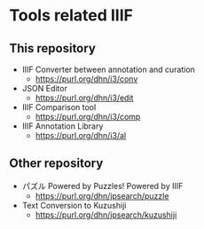 # Tools related IIIF

## This repository
* IIIF Converter between annotation and curation
  * https://purl.org/dhn/i3/conv
* JSON Editor
  * https://purl.org/dhn/i3/edit
* IIIF Comparison tool
  * https://purl.org/dhn/i3/comp
* IIIF Annotation Library
  * https://purl.org/dhn/i3/al
  
## Other repository
* パズル Powered by Puzzles! Powered by IIIF
  * https://purl.org/dhn/jpsearch/puzzle
* Text Conversion to Kuzushiji
  * https://purl.org/dhn/jpsearch/kuzushiji